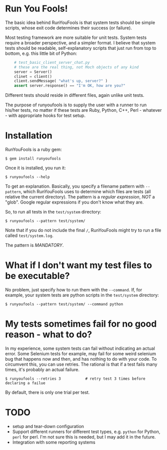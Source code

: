 # Run You Fools!

The basic idea behind RunYouFools is that system tests should be simple
scripts, whose exit code determines their success (or failure).

Most testing framework are more suitable for unit tests. System tests require a broader perspective,
and a simpler format. I believe that system tests should be readable, self-explanatory scripts that just
run from top to bottom, e.g. this little bit of Python:

```python
    # test_basic_client_server_chat.py
    # these are the real thing, not Moch objects of any kind
    server = Server()
    clinet = client()
    client.sendMessage( "what's up, server?" )
    assert server.response() == "I'm OK, how are you?"
```

Different tests should reside in different files, again unlike unit tests.

The purpose of runyoufools is to supply the user with a runner to run his/her tests,
no matter if these tests are Ruby, Python, C++, Perl - whatever - with appropriate hooks for test setup.

# Installation

RunYouFools is a ruby gem:

    $ gem install runyoufools

Once it is installed, you run it:

    $ runyoufools --help

To get an explanation. Basically, you specify a filename pattern with `--pattern`,
which RunYouFools uses to determine which files are tests (all relative the
current directory). The pattern is a *regular expression*, *NOT* a "glob".
Google regular expressions if you don't know what they are.

So, to run all tests in the `test/system` directory:

    $ runyoufools --pattern test/system/

Note that if you do not include the final `/`, RunYouFools might try to run a file called `test/system.log`.

The pattern is *MANDATORY*.


# What if I don't want my test files to be executable?

No problem, just specify how to run them with the `--command`. If, for example, your system tests are python scripts in the `test/system` directory:

    $ runyoufools --pattern test/system/ --command python

# My tests sometimes fail for no good reason - what to do?

In my experience, some system tests can fail without indicating an actual error. Some Selenium tests for example, may fail for some weird selenium bug that happens now and then, and has nothing to do with your code. To circumvent this, you can use retries. The rational is that if a test fails many times, it's probably an actual failure.

    $ runyoufools --retries 3           # retry test 3 times before declaring a failue

By default, there is only one trial per test.

# TODO

* setup and tear-down configuration
* Support different runners for different test types, e.g. `python` for Python, `perl` for perl. I'm not sure this is needed, but I may add it in the future.
* Integration with some reporting systems
